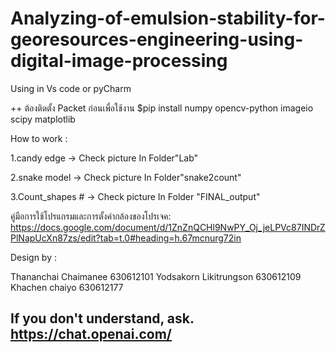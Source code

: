 # Analyzing-of-emulsion-stability-for-georesources-engineering-using-digital-image-processing

Using in Vs code or pyCharm

++ ต้องติดตั้ง Packet ก่อนเพื่อใช้งาน
$pip install numpy opencv-python imageio scipy matplotlib


How to work :

1.candy edge -> Check picture In Folder"Lab"

2.snake model -> Check picture In Folder"snake2count"

3.Count_shapes # -> Check picture In Folder "FINAL_output"

คู่มือการใช้โปรแกรมและการตั้งค่ากล้องของโปรเจค:
https://docs.google.com/document/d/1ZnZnQCHl9NwPY_Oj_jeLPVc87INDrZPlNapUcXn87zs/edit?tab=t.0#heading=h.67mcnurg72in


Design by :

Thananchai Chaimanee 630612101 
Yodsakorn Likitrungson 630612109 
Khachen chaiyo 630612177


## If you don't understand, ask. https://chat.openai.com/
